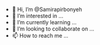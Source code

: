 - 👋 Hi, I’m @Samirapirbonyeh
- 👀 I’m interested in ...
- 🌱 I’m currently learning ...
- 💞️ I’m looking to collaborate on ...
- 📫 How to reach me ...

<!---
Samirapirbonyeh/Samirapirbonyeh is a ✨ special ✨ repository because its `README.md` (this file) appears on your GitHub profile.
You can click the Preview link to take a look at your changes.
--->
